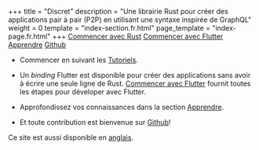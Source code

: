 +++
title = "Discret"
description = "Une librairie Rust pour créer des applications pair à pair (P2P) en utilisant une syntaxe inspirée de GraphQL"
weight = 0
template = "index-section.fr.html"
page_template = "index-page.fr.html"
+++
[Commencer avec Rust](@/tutorial/rust_chat.fr.md) [Commencer avec Flutter](@/tutorial/flutter_chat.fr.md) [Apprendre](@/learn/_index.fr.md) [Github](https://github.com/discretlib/)

- Commencer en suivant les [Tutoriels](@/tutorial/_index.fr.md).

- Un *binding* Flutter est disponible pour créer des applications sans avoir à écrire une seule ligne de Rust. [Commencer avec Flutter](@/tutorial/flutter_chat.fr.md) fournit toutes les étapes pour déveloper avec Flutter. 

- Approfondissez vos connaissances dans la section [Apprendre](@/learn/_index.fr.md).

- Et toute contribution est bienvenue sur [Github](https://github.com/discretlib/)!

Ce site est aussi disponible en [anglais](/).
